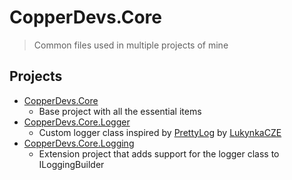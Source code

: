 # CopperDevs.Core

> Common files used in multiple projects of mine

## Projects
- [CopperDevs.Core](./CopperDevs.Core)
  - Base project with all the essential items
- [CopperDevs.Core.Logger](./CopperDevs.Core.Logger)
  - Custom logger class inspired by [PrettyLog](https://github.com/LukynkaCZE/PrettyLog?tab=readme-ov-file) by [LukynkaCZE](https://github.com/LukynkaCZE)
- [CopperDevs.Core.Logging](./CopperDevs.Core.Logging)
  - Extension project that adds support for the logger class to ILoggingBuilder